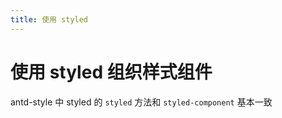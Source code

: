 ```yaml
---
title: 使用 styled
---
```


# 使用 styled 组织样式组件

antd-style 中 styled 的 `styled` 方法和 `styled-component` 基本一致
